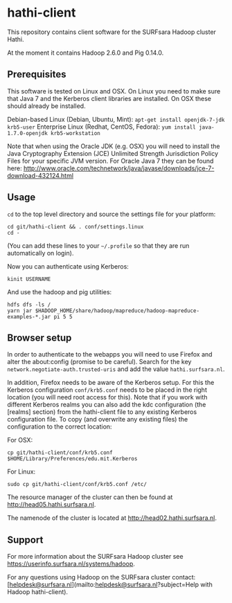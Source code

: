 hathi-client
============

This repository contains client software for the SURFsara Hadoop cluster Hathi.

At the moment it contains Hadoop 2.6.0 and Pig 0.14.0.

Prerequisites
-------------

This software is tested on Linux and OSX. On Linux you need to make sure that
Java 7 and the Kerberos client libraries are installed. On OSX these should
already be installed.

Debian-based Linux (Debian, Ubuntu, Mint): `apt-get install openjdk-7-jdk
krb5-user`
Enterprise Linux (Redhat, CentOS, Fedora): `yum install java-1.7.0-openjdk
krb5-workstation`

Note that when using the Oracle JDK (e.g. OSX) you will need to install the
Java Cryptography Extension (JCE) Unlimited Strength Jurisdiction Policy Files
for your specific JVM version. For Oracle Java 7 they can be found here:
<http://www.oracle.com/technetwork/java/javase/downloads/jce-7-download-432124.html>

Usage
-----

`cd` to the top level directory and source the settings file for your platform:

    cd git/hathi-client && . conf/settings.linux
    cd -

(You can add these lines to your `~/.profile` so that they are run
automatically on login).

Now you can authenticate using Kerberos:

    kinit USERNAME

And use the hadoop and pig utilities:

    hdfs dfs -ls /
    yarn jar $HADOOP_HOME/share/hadoop/mapreduce/hadoop-mapreduce-examples-*.jar pi 5 5

Browser setup
-------------

In order to authenticate to the webapps you will need to use Firefox and alter
the about:config (promise to be careful). Search for the key
`network.negotiate-auth.trusted-uris` and add the value `hathi.surfsara.nl`.

In addition, Firefox needs to be aware of the Kerberos setup. For this the
Kerberos configuration `conf/krb5.conf` needs to be placed in the right
location (you will need root access for this). Note that if you work with
different Kerberos realms you can also add the kdc configuration (the [realms]
section) from the hathi-client file to any existing Kerberos configuration
file. To copy (and overwrite any existing files) the configuration to the
correct location:

For OSX:

    cp git/hathi-client/conf/krb5.conf $HOME/Library/Preferences/edu.mit.Kerberos
	
For Linux:

    sudo cp git/hathi-client/conf/krb5.conf /etc/

The resource manager of the cluster can then be found at <http://head05.hathi.surfsara.nl>.

The namenode of the cluster is located at <http://head02.hathi.surfsara.nl>.

Support
-------

For more information about the SURFsara Hadoop cluster see <https://userinfo.surfsara.nl/systems/hadoop>.

For any questions using Hadoop on the SURFsara cluster contact:
[helpdesk@surfsara.nl](mailto:helpdesk@surfsara.nl?subject=Help with Hadoop hathi-client).
